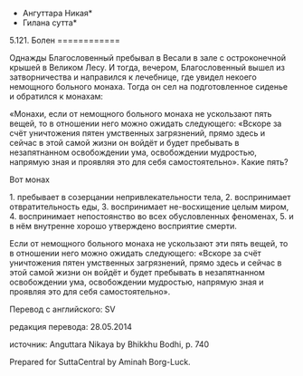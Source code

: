 * Ангуттара Никая*
* Гилана сутта*

5\.121\. Болен
\=\=\=\=\=\=\=\=\=\=\=\=

Однажды Благословенный пребывал в Весали в зале с остроконечной крышей в Великом Лесу\. И тогда, вечером, Благословенный вышел из затворничества и направился к лечебнице, где увидел некоего немощного больного монаха\. Тогда он сел на подготовленное сиденье и обратился к монахам:

«Монахи, если от немощного больного монаха не ускользают пять вещей, то в отношении него можно ожидать следующего: «Вскоре за счёт уничтожения пятен умственных загрязнений, прямо здесь и сейчас в этой самой жизни он войдёт и будет пребывать в незапятнанном освобождении ума, освобождении мудростью, напрямую зная и проявляя это для себя самостоятельно»\. Какие пять?

Вот монах

1\. пребывает в созерцании непривлекательности тела,
2\. воспринимает отвратительность еды,
3\. воспринимает не\-восхищение целым миром,
4\. воспринимает непостоянство во всех обусловленных феноменах,
5\. и в нём внутренне хорошо утверждено восприятие смерти\.

Если от немощного больного монаха не ускользают эти пять вещей, то в отношении него можно ожидать следующего: «Вскоре за счёт уничтожения пятен умственных загрязнений, прямо здесь и сейчас в этой самой жизни он войдёт и будет пребывать в незапятнанном освобождении ума, освобождении мудростью, напрямую зная и проявляя это для себя самостоятельно»\.

Перевод с английского: SV

редакция перевода: 28\.05\.2014

источник: Anguttara Nikaya by Bhikkhu Bodhi, p\. 740

Prepared for SuttaCentral by Aminah Borg\-Luck\.